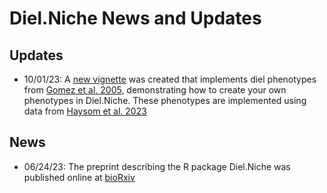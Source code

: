 # Diel.Niche News and Updates

## Updates

- 10/01/23: A [new vignette](./GitHub_vignettes/Gomez-Diel-Niche-comparison.md) was created that implements diel phenotypes from [Gomez et al. 2005](https://doi.org/10.1080/01650520500129638), demonstrating how to create your own phenotypes in Diel.Niche. These phenotypes are implemented using data from [Haysom et al. 2023](https://doi.org/10.1111/btp.13248)

## News 

- 06/24/23: The preprint describing the R package Diel.Niche was published online at [bioRxiv](https://www.biorxiv.org/content/10.1101/2023.06.21.545898v1)




